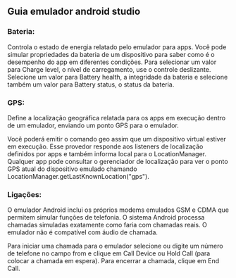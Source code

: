 ## Guia emulador android studio

### Bateria:

  Controla o estado de energia relatado pelo emulador para apps. Você pode simular propriedades da bateria de um dispositivo para saber como é o desempenho do app em diferentes condições. Para selecionar um valor para Charge level, o nível de carregamento, use o controle deslizante. Selecione um valor para Battery health, a integridade da bateria e selecione também um valor para Battery status, o status da bateria.

### GPS:

 Define a localização geográfica relatada para os apps em execução dentro de um emulador, enviando um ponto GPS para o emulador. 

 Você poderá emitir o comando geo assim que um dispositivo virtual estiver em execução. Esse provedor responde aos listeners de localização definidos por apps e também informa local para o LocationManager. Qualquer app pode consultar o gerenciador de localização para ver o ponto GPS atual do dispositivo emulado chamando LocationManager.getLastKnownLocation("gps").

### Ligações:

 O emulador Android inclui os próprios modems emulados GSM e CDMA que permitem simular funções de telefonia. O sistema Android processa chamadas simuladas exatamente como faria com chamadas reais. O emulador não é compatível com áudio de chamada.

 Para iniciar uma chamada para o emulador selecione ou digite um número de telefone no campo from e clique em Call Device ou Hold Call (para colocar a chamada em espera). Para encerrar a chamada, clique em End Call.

 



